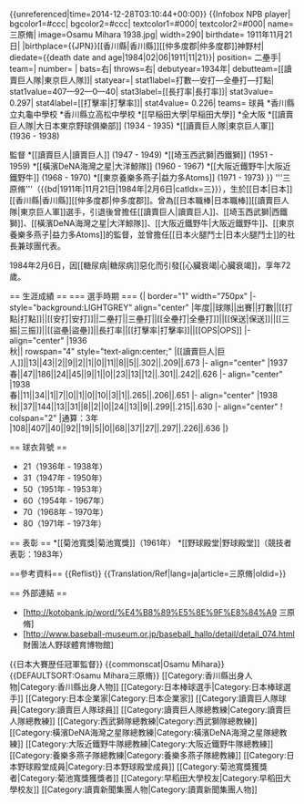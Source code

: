 {{unreferenced|time=2014-12-28T03:10:44+00:00}}
{{Infobox NPB player|
bgcolor1=#ccc|
bgcolor2=#ccc|
textcolor1=#000|
textcolor2=#000|
name=三原脩|
image=Osamu Mihara 1938.jpg|
width=290|
birthdate= 1911年11月21日|
|birthplace={{JPN}}[[香川縣|香川縣]][[仲多度郡|仲多度郡]]神野村|
diedate={{death date and age|1984|02|06|1911|11|21}}|
position= 二壘手|
team=|
number= |
bats=右|
throws=右|
debutyear=1934年|
debutteam=[[讀賣巨人隊|東京巨人隊]]|
statyear=|
stat1label=打數—安打—全壘打—打點|
stat1value=407—92—0—40|
stat3label=[[長打率|長打率]]|
stat3value= 0.297|
stat4label=[[打擊率|打擊率]]|
stat4value= 0.226|
teams=<nowiki></nowiki>
球員
*香川縣立丸龜中學校
*香川縣立高松中學校
*[[早稲田大學|早稲田大學]]
*全大阪
*[[讀賣巨人隊|大日本東京野球俱樂部]] (1934 - 1935)
*[[讀賣巨人隊|東京巨人軍]] (1936 - 1938)

監督
*[[讀賣巨人|讀賣巨人]] (1947 - 1949)
*[[埼玉西武獅|西鐵獅]] (1951 - 1959)
*[[橫濱DeNA海灣之星|大洋鯨隊]] (1960 - 1967)
*[[大阪近鐵野牛|大阪近鐵野牛]] (1968 - 1970)
*[[東京養樂多燕子|益力多Atoms]] (1971 - 1973)
}}
'''三原脩'''（{{bd|1911年|11月21日|1984年|2月6日|catIdx=三}}），生於[[日本|日本]][[香川縣|香川縣]][[仲多度郡|仲多度郡]]。曾為[[日本職棒|日本職棒]][[讀賣巨人隊|東京巨人軍]]選手，引退後曾擔任[[讀賣巨人|讀賣巨人]]、[[埼玉西武獅|西鐵獅]]、[[橫濱DeNA海灣之星|大洋鯨隊]]、[[大阪近鐵野牛|大阪近鐵野牛]]、[[東京養樂多燕子|益力多Atoms]]的監督，並曾擔任[[日本火腿鬥士|日本火腿鬥士]]的社長兼球團代表。

1984年2月6日，因[[糖尿病|糖尿病]]惡化而引發[[心臟衰竭|心臟衰竭]]，享年72歲。

== 生涯成績 ==
=== 選手時期 ===
{| border="1" width="750px"
|- style="background:LIGHTGREY" align="center"
|年度||球隊||出賽||打數||[[打點|打點]]||[[安打|安打]]||二壘打||三壘打||[[全壘打|全壘打]]||[[保送|保送]]||[[三振|三振]]||[[盜壘|盜壘]]||長打率||[[打擊率|打擊率]]||[[OPS|OPS]]
|- align="center"
|1936<br />秋|| rowspan="4" style="text-align:center;" |[[讀賣巨人|巨人]]||13||43||2||9||2||1||0||11||8||5||.302||.209||.673
|- align="center"
|1937<br />春||47||186||24||45||9||1||0||23||13||12||.301||.242||.626
|- align="center"
|1938<br />春||11||34||1||7||0||1||0||10||3||1||.265||.206||.651
|- align="center"
|1938<br />秋||37||144||13||31||8||2||0||24||13||9||.299||.215||.630
|- align="center"
! colspan="2" |通算：3年
|108||407||40||92||19||5||0||68||37||27||.297||.226||.636
|}

== 球衣背號 ==
* 21（1936年 - 1938年）
* 31（1947年 - 1950年）
* 50（1951年 - 1953年）
* 60（1954年 - 1967年）
* 70（1968年 - 1970年）
* 80（1971年 - 1973年）

== 表彰 ==
*[[菊池寬獎|菊池寬獎]]（1961年）
*[[野球殿堂|野球殿堂]]（競技者表彰：1983年）

==參考資料==
{{Reflist}}
{{Translation/Ref|lang=ja|article=三原脩|oldid=}}

== 外部連結 ==
* [http://kotobank.jp/word/%E4%B8%89%E5%8E%9F%E8%84%A9 三原脩]
* [http://www.baseball-museum.or.jp/baseball_hallo/detail/detail_074.html 財團法人野球體育博物館]

{{日本大賽歴任冠軍監督}}
{{commonscat|Osamu Mihara}}
{{DEFAULTSORT:Osamu Mihara三原脩}}
[[Category:香川縣出身人物|Category:香川縣出身人物]]
[[Category:日本棒球選手|Category:日本棒球選手]]
[[Category:日本企業家|Category:日本企業家]]
[[Category:讀賣巨人隊球員|Category:讀賣巨人隊球員]]
[[Category:讀賣巨人隊總教練|Category:讀賣巨人隊總教練]]
[[Category:西武獅隊總教練|Category:西武獅隊總教練]]
[[Category:橫濱DeNA海灣之星隊總教練|Category:橫濱DeNA海灣之星隊總教練]]
[[Category:大阪近鐵野牛隊總教練|Category:大阪近鐵野牛隊總教練]]
[[Category:養樂多燕子隊總教練|Category:養樂多燕子隊總教練]]
[[Category:日本野球殿堂成員|Category:日本野球殿堂成員]]
[[Category:菊池寬獎獲獎者|Category:菊池寬獎獲獎者]]
[[Category:早稻田大學校友|Category:早稻田大學校友]]
[[Category:讀賣新聞集團人物|Category:讀賣新聞集團人物]]